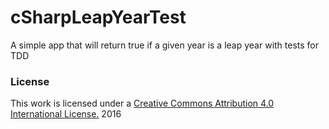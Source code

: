 # cSharpLeapYearTest
A simple app that will return true if a given year is a leap year with tests for TDD
### License
This work is licensed under a [Creative Commons Attribution 4.0 International License.](http://creativecommons.org/licenses/by/4.0/) 2016
